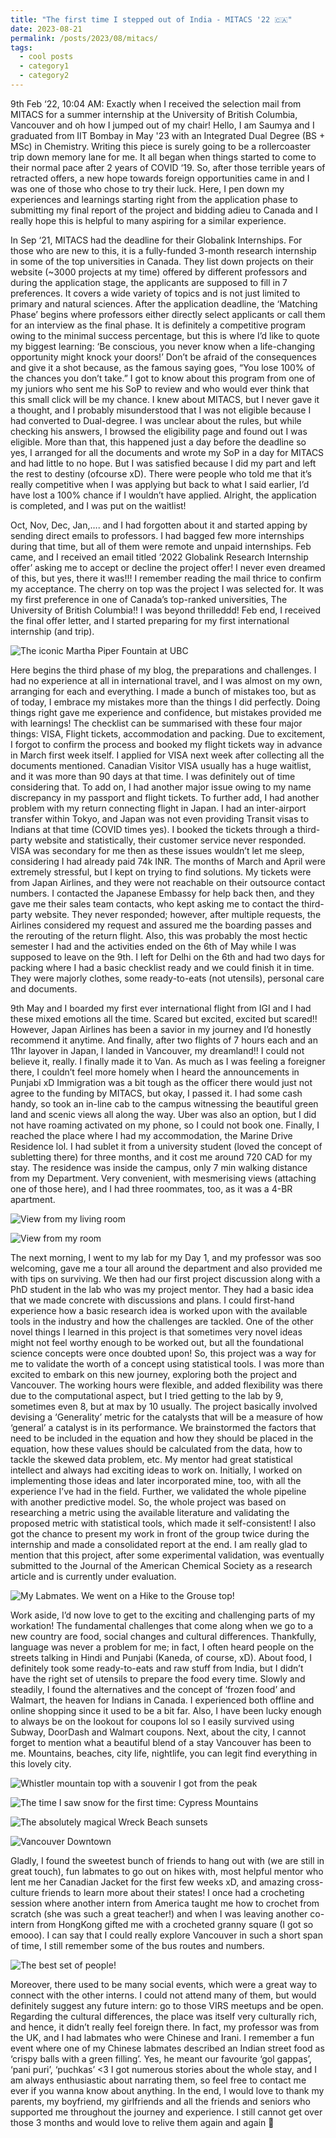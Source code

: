 ```yaml
---
title: "The first time I stepped out of India - MITACS '22 🇨🇦"
date: 2023-08-21
permalink: /posts/2023/08/mitacs/
tags:
  - cool posts
  - category1
  - category2
---
```


9th Feb ‘22, 10:04 AM: Exactly when I received the selection mail from MITACS for a summer internship at the University of British Columbia, Vancouver and oh how I jumped out of my chair! Hello, I am Saumya and I graduated from IIT Bombay in May '23 with an Integrated Dual Degree (BS + MSc) in Chemistry. Writing this piece is surely going to be a rollercoaster trip down memory lane for me. It all began when things started to come to their normal pace after 2 years of COVID ‘19. So, after those terrible years of retracted offers, a new hope towards foreign opportunities came in and I was one of those who chose to try their luck. Here, I pen down my experiences and learnings starting right from the application phase to submitting my final report of the project and bidding adieu to Canada and I really hope this is helpful to many aspiring for a similar experience.

In Sep ‘21, MITACS had the deadline for their Globalink Internships. For those who are new to this, it is a fully-funded 3-month research internship in some of the top universities in Canada. They list down projects on their website (~3000 projects at my time) offered by different professors and during the application stage, the applicants are supposed to fill in 7 preferences. It covers a wide variety of topics and is not just limited to primary and natural sciences. After the application deadline, the ‘Matching Phase’ begins where professors either directly select applicants or call them for an interview as the final phase. It is definitely a competitive program owing to the minimal success percentage, but this is where I’d like to quote my biggest learning: ‘Be conscious, you never know when a life-changing opportunity might knock your doors!’ Don’t be afraid of the consequences and give it a shot because, as the famous saying goes, “You lose 100% of the chances you don’t take.” I got to know about this program from one of my juniors who sent me his SoP to review and who would ever think that this small click will be my chance. I knew about MITACS, but I never gave it a thought, and I probably misunderstood that I was not eligible because I had converted to Dual-degree. I was unclear about the rules, but while checking his answers, I browsed the eligibility page and found out I was eligible. More than that, this happened just a day before the deadline so yes, I arranged for all the documents and wrote my SoP in a day for MITACS and had little to no hope. But I was satisfied because I did my part and left the rest to destiny (ofcourse xD). There were people who told me that it’s really competitive when I was applying but back to what I said earlier, I’d have lost a 100% chance if I wouldn’t have applied. Alright, the application is completed, and I was put on the waitlist!   

Oct, Nov, Dec, Jan,…. and I had forgotten about it and started apping by sending direct emails to professors. I had bagged few more internships during that time, but all of them were remote and unpaid internships. Feb came, and I received an email titled ‘2022 Globalink Research Internship offer’ asking me to accept or decline the project offer! I never even dreamed of this, but yes, there it was!!! I remember reading the mail thrice to confirm my acceptance. The cherry on top was the project I was selected for. It was my first preference in one of Canada’s top-ranked universities, The University of British Columbia!! I was beyond thrilleddd! Feb end, I received the final offer letter, and I started preparing for my first international internship (and trip). 

![The iconic Martha Piper Fountain at UBC](/images/ubc/20220512_204747.jpg)

Here begins the third phase of my blog, the preparations and challenges. I had no experience at all in international travel, and I was almost on my own, arranging for each and everything. I made a bunch of mistakes too, but as of today, I embrace my mistakes more than the things I did perfectly. Doing things right gave me experience and confidence, but mistakes provided me with learnings! The checklist can be summarised with these four major things: VISA, Flight tickets, accommodation and packing. Due to excitement, I forgot to confirm the process and booked my flight tickets way in advance in March first week itself. I applied for VISA next week after collecting all the documents mentioned. Canadian Visitor VISA usually has a huge waitlist, and it was more than 90 days at that time. I was definitely out of time considering that. To add on, I had another major issue owing to my name discrepancy in my passport and flight tickets. To further add, I had another problem with my return connecting flight in Japan. I had an inter-airport transfer within Tokyo, and Japan was not even providing Transit visas to Indians at that time (COVID times yes). I booked the tickets through a third-party website and statistically, their customer service never responded. VISA was secondary for me then as these issues wouldn’t let me sleep, considering I had already paid 74k INR. The months of March and April were extremely stressful, but I kept on trying to find solutions. My tickets were from Japan Airlines, and they were not reachable on their outsource contact numbers. I contacted the Japanese Embassy for help back then, and they gave me their sales team contacts, who kept asking me to contact the third-party website. They never responded; however, after multiple requests, the Airlines considered my request and assured me the boarding passes and the rerouting of the return flight. Also, this was probably the most hectic semester I had and the activities ended on the 6th of May while I was supposed to leave on the 9th. I left for Delhi on the 6th and had two days for packing where I had a basic checklist ready and we could finish it in time. They were majorly clothes, some ready-to-eats (not utensils), personal care and documents.

9th May and I boarded my first ever international flight from IGI and I had these mixed emotions all the time. Scared but excited, excited but scared!! However, Japan Airlines has been a savior in my journey and I’d honestly recommend it anytime. And finally, after two flights of 7 hours each and an 11hr layover in Japan, I landed in Vancouver, my dreamland!! I could not believe it, really. I finally made it to Van. As much as I was feeling a foreigner there, I couldn’t feel more homely when I heard the announcements in Punjabi xD Immigration was a bit tough as the officer there would just not agree to the funding by MITACS, but okay, I passed it. I had some cash handy, so took an in-line cab to the campus witnessing the beautiful green land and scenic views all along the way. Uber was also an option, but I did not have roaming activated on my phone, so I could not book one. Finally, I reached the place where I had my accommodation, the Marine Drive Residence lol. I had sublet it from a university student (loved the concept of subletting there) for three months, and it cost me around 720 CAD for my stay. The residence was inside the campus, only 7 min walking distance from my Department. Very convenient, with mesmerising views (attaching one of those here), and I had three roommates, too, as it was a 4-BR apartment. 

![View from my living room](/images/ubc/20220624_195901.jpg)

![View from my room](/images/ubc/20220606_211738.jpg)

The next morning, I went to my lab for my Day 1, and my professor was soo welcoming, gave me a tour all around the department and also provided me with tips on surviving. We then had our first project discussion along with a PhD student in the lab who was my project mentor. They had a basic idea that we made concrete with discussions and plans. I could first-hand experience how a basic research idea is worked upon with the available tools in the industry and how the challenges are tackled. One of the other novel things I learned in this project is that sometimes very novel ideas might not feel worthy enough to be worked out, but all the foundational science concepts were once doubted upon! So, this project was a way for me to validate the worth of a concept using statistical tools. I was more than excited to embark on this new journey, exploring both the project and Vancouver. The working hours were flexible, and added flexibility was there due to the computational aspect, but I tried getting to the lab by 9, sometimes even 8, but at max by 10 usually. The project basically involved devising a ‘Generality’ metric for the catalysts that will be a measure of how ‘general’ a catalyst is in its performance. We brainstormed the factors that need to be included in the equation and how they should be placed in the equation, how these values should be calculated from the data, how to tackle the skewed data problem, etc. My mentor had great statistical intellect and always had exciting ideas to work on. Initially, I worked on implementing those ideas and later incorporated mine, too, with all the experience I’ve had in the field. Further, we validated the whole pipeline with another predictive model. So, the whole project was based on researching a metric using the available literature and validating the proposed metric with statistical tools, which made it self-consistent! I also got the chance to present my work in front of the group twice during the internship and made a consolidated report at the end. I am really glad to mention that this project, after some experimental validation, was eventually submitted to the Journal of the American Chemical Society as a research article and is currently under evaluation.

![My Labmates. We went on a Hike to the Grouse top!](/images/ubc/image_from_ios-1.jpg)

Work aside, I’d now love to get to the exciting and challenging parts of my workation! The fundamental challenges that come along when we go to a new country are food, social changes and cultural differences. Thankfully, language was never a problem for me; in fact, I often heard people on the streets talking in Hindi and Punjabi (Kaneda, of course, xD). About food, I definitely took some ready-to-eats and raw stuff from India, but I didn’t have the right set of utensils to prepare the food every time. Slowly and steadily, I found the alternatives and the concept of ‘frozen food’ and Walmart, the heaven for Indians in Canada. I experienced both offline and online shopping since it used to be a bit far. Also, I have been lucky enough to always be on the lookout for coupons lol so I easily survived using Subway, DoorDash and Walmart coupons. Next, about the city, I cannot forget to mention what a beautiful blend of a stay Vancouver has been to me. Mountains, beaches, city life, nightlife, you can legit find everything in this lovely city. 

![Whistler mountain top with a souvenir I got from the peak](/images/ubc/20220709_170803.jpg)

![The time I saw snow for the first time: Cypress Mountains](/images/ubc/IMG_20220605_175955.jpg)

![The absolutely magical Wreck Beach sunsets](/images/ubc/IMG_20220624_214847.jpg)

![Vancouver Downtown](/images/ubc/IMG_20220529_213329.jpg)

Gladly, I found the sweetest bunch of friends to hang out with (we are still in great touch), fun labmates to go out on hikes with, most helpful mentor who lent me her Canadian Jacket for the first few weeks xD, and amazing cross-culture friends to learn more about their states! I once had a crocheting session where another intern from America taught me how to crochet from scratch (she was such a great teacher!) and when I was leaving another co-intern from HongKong gifted me with a crocheted granny square (I got so emooo). I can say that I could really explore Vancouver in such a short span of time, I still remember some of the bus routes and numbers.

![The best set of people!](/images/ubc/IMG_20220724_141443.jpg)

Moreover, there used to be many social events, which were a great way to connect with the other interns. I could not attend many of them, but would definitely suggest any future intern: go to those VIRS meetups and be open. Regarding the cultural differences, the place was itself very culturally rich, and hence, it didn’t really feel foreign there. In fact, my professor was from the UK, and I had labmates who were Chinese and Irani. I remember a fun event where one of my Chinese labmates described an Indian street food as ‘crispy balls with a green filling’. Yes, he meant our favourite ‘gol gappas’, ‘pani puri’, ‘puchkas’ <3 I got numerous stories about the whole stay, and I am always enthusiastic about narrating them, so feel free to contact me ever if you wanna know about anything. In the end, I would love to thank my parents, my boyfriend, my girlfriends and all the friends and seniors who supported me throughout the journey and experience. I still cannot get over those 3 months and would love to relive them again and again 🤩

<!-- Headings are cool
======

You can have many headings
======

Aren't headings cool?
------ -->